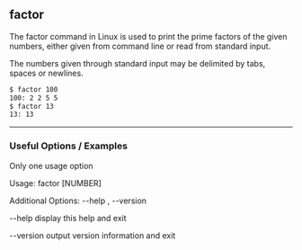 factor
-------
The factor command in Linux is used to print the prime factors of the given numbers, either given from command line or read from standard input.

The numbers given through standard input may be delimited by tabs, spaces or newlines.


~~~ bash
$ factor 100
100: 2 2 5 5
$ factor 13
13: 13
~~~

---

### Useful Options / Examples
Only one usage option
 
  Usage: factor [NUMBER]

Additional Options: --help , --version

  --help display this help and exit

  --version output version information and exit

